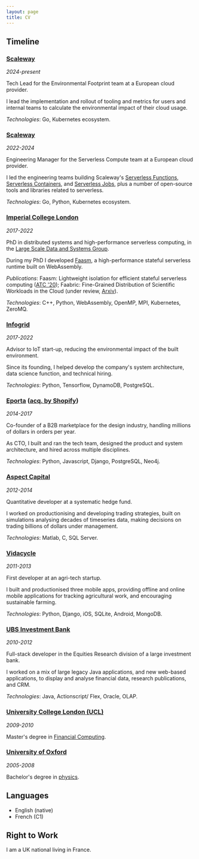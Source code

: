 ```yaml
---
layout: page
title: CV
---
```


## Timeline

### [Scaleway](https://www.scaleway.com/en/)
*2024-present*

Tech Lead for the Environmental Footprint team at a European cloud provider.

I lead the implementation and rollout of tooling and metrics for users and internal teams
to calculate the environmental impact of their cloud usage.

*Technologies*: Go, Kubernetes ecosystem.

### [Scaleway](https://www.scaleway.com/en/)
*2022-2024*

Engineering Manager for the Serverless Compute team at a European cloud provider.

I led the engineering teams building Scaleway's [Serverless
Functions](https://www.scaleway.com/en/serverless-functions/), [Serverless
Containers](https://www.scaleway.com/en/serverless-containers/), and [Serverless
Jobs](https://www.scaleway.com/en/serverless-jobs/), plus a number of open-source tools
and libraries related to serverless.

*Technologies*: Go, Python, Kubernetes ecosystem.

### [Imperial College London](https://www.imperial.ac.uk/)
*2017-2022*

PhD in distributed systems and high-performance serverless computing,
in the [Large Scale Data and Systems Group](https://lsds.doc.ic.ac.uk/).

During my PhD I developed [Faasm](https://github.com/faasm/faasm/), a
high-performance stateful serverless runtime built on WebAssembly.

*Publications*: Faasm: Lightweight isolation for efficient stateful serverless
computing ([ATC
'20](https://www.usenix.org/conference/atc20/presentation/shillaker)); Faabric:
Fine-Grained Distribution of Scientific Workloads in the Cloud (under review,
[Arxiv](https://arxiv.org/abs/2302.11358)).

*Technologies*: C++, Python, WebAssembly, OpenMP, MPI, Kubernetes, ZeroMQ.

### [Infogrid](https://www.infogrid.io/)
*2017-2022*

Advisor to IoT start-up, reducing the environmental impact of the built
environment.

Since its founding, I helped develop the company's system architecture, data
science function, and technical hiring.

*Technologies*: Python, Tensorflow, DynamoDB, PostgreSQL.

### [Eporta](https://www.eporta.com/) ([acq. by Shopify](https://marketplace.eporta.com/blog-post/))
*2014-2017*

Co-founder of a B2B marketplace for the design industry, handling millions of
dollars in orders per year.

As CTO, I built and ran the tech team, designed the product and system
architecture, and hired across multiple disciplines.

*Technologies*: Python, Javascript, Django, PostgreSQL, Neo4j.

### [Aspect Capital](https://www.aspectcapital.com/)
*2012-2014*

Quantitative developer at a systematic hedge fund.

I worked on productionising and developing trading strategies, built on
simulations analysing decades of timeseries data, making decisions on trading
billions of dollars under management.

*Technologies*: Matlab, C, SQL Server.

### [Vidacycle](https://vidacycle.com/)
*2011-2013*

First developer at an agri-tech startup.

I built and productionised three mobile apps, providing offline and online
mobile applications for tracking agricultural work, and encouraging sustainable
farming.

*Technologies*: Python, Django, iOS, SQLite, Android, MongoDB.

### [UBS Investment Bank](https://www.ubs.com/global/en/investment-bank.html)
*2010-2012*

Full-stack developer in the Equities Research division of a large investment
bank.

I worked on a mix of large legacy Java applications, and new web-based
applications, to display and analyse financial data, research publications, and
CRM.

*Technologies*: Java, Actionscript/ Flex, Oracle, OLAP.

### [University College London (UCL)](https://www.ucl.ac.uk/)
*2009-2010*

Master's degree in [Financial
Computing](https://www.ucl.ac.uk/prospective-students/graduate/taught-degrees/computational-finance-msc).

### [University of Oxford](https://www.ox.ac.uk/)
*2005-2008*

Bachelor's degree in [physics](https://www.physics.ox.ac.uk/study/undergraduates/ba-physics).

## Languages

- English (native)
- French (C1)

## Right to Work

I am a UK national living in France.

